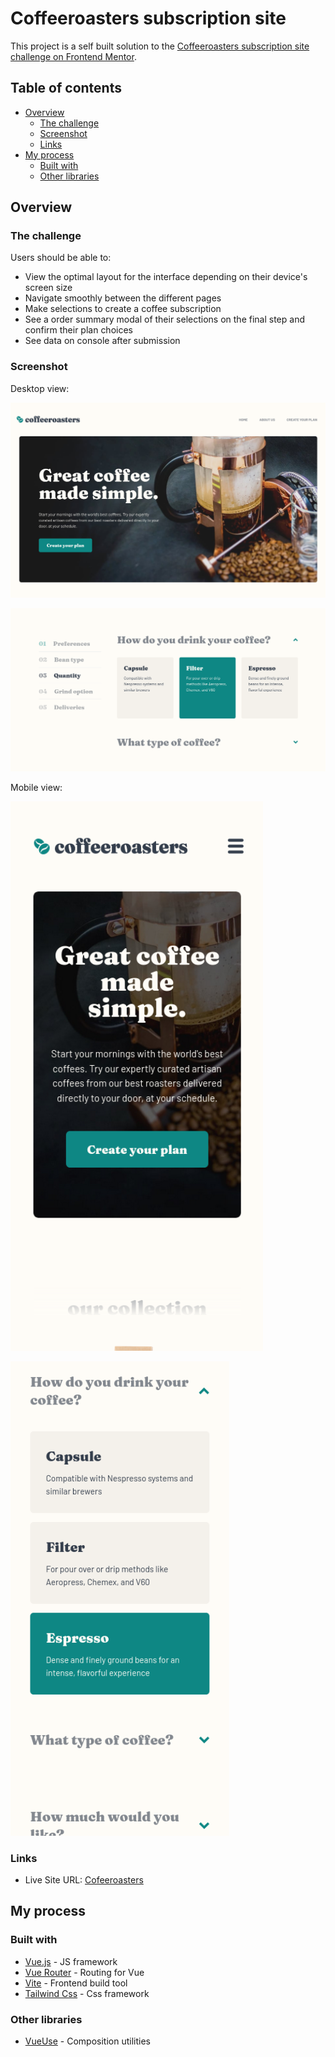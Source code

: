 # Coffeeroasters subscription site

This project is a self built solution to the [Coffeeroasters subscription site challenge on Frontend Mentor](https://www.frontendmentor.io/challenges/coffeeroasters-subscription-site-5Fc26HVY6).

## Table of contents

- [Overview](#overview)
  - [The challenge](#the-challenge)
  - [Screenshot](#screenshot)
  - [Links](#links)
- [My process](#my-process)
  - [Built with](#built-with)
  - [Other libraries](#other-libraries)

## Overview

### The challenge

Users should be able to:
  - View the optimal layout for the interface depending on their device's screen size
  - Navigate smoothly between the different pages
  - Make selections to create a coffee subscription
  - See a order summary modal of their selections on the final step and confirm their plan choices
  - See data on console after submission

### Screenshot

Desktop view:

![](./screenshot/screenshot-desktop-01.png)

![](./screenshot/screenshot-desktop-02.png)

Mobile view:

![](./screenshot/screenshot-mobile-01.png)

![](./screenshot/screenshot-mobile-02.png)

### Links

- Live Site URL: [Cofeeroasters](https://my-site.app/)

## My process

### Built with

- [Vue.js](https://vuejs.org/) - JS framework
- [Vue Router](https://router.vuejs.org/) - Routing for Vue
- [Vite](https://vitejs.dev/) - Frontend build tool
- [Tailwind Css](https://tailwindcss.com/) - Css framework

### Other libraries

- [VueUse](https://vueuse.org/) - Composition utilities